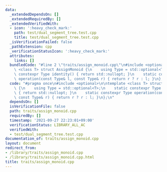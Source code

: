 ```yaml
---
data:
  _extendedDependsOn: []
  _extendedRequiredBy: []
  _extendedVerifiedWith:
  - icon: ':heavy_check_mark:'
    path: test/dual_segment_tree.test.cpp
    title: test/dual_segment_tree.test.cpp
  _isVerificationFailed: false
  _pathExtension: cpp
  _verificationStatusIcon: ':heavy_check_mark:'
  attributes:
    links: []
  bundledCode: "#line 2 \"traits/assign_monoid.cpp\"\n#include <optional>\n\ntemplate\
    \ <class T> struct AssignMonoid {\n    using Type = std::optional<T>;\n    static\
    \ constexpr Type identity() { return std::nullopt; }\n    static constexpr Type\
    \ operation(const Type& l, const Type& r) { return r ? r : l; }\n};\n"
  code: "#pragma once\n#include <optional>\n\ntemplate <class T> struct AssignMonoid\
    \ {\n    using Type = std::optional<T>;\n    static constexpr Type identity()\
    \ { return std::nullopt; }\n    static constexpr Type operation(const Type& l,\
    \ const Type& r) { return r ? r : l; }\n};\n"
  dependsOn: []
  isVerificationFile: false
  path: traits/assign_monoid.cpp
  requiredBy: []
  timestamp: '2021-09-27 22:23:01+09:00'
  verificationStatus: LIBRARY_ALL_AC
  verifiedWith:
  - test/dual_segment_tree.test.cpp
documentation_of: traits/assign_monoid.cpp
layout: document
redirect_from:
- /library/traits/assign_monoid.cpp
- /library/traits/assign_monoid.cpp.html
title: traits/assign_monoid.cpp
---
```

